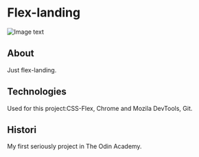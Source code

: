 # Flex-landing
![Image text](https://github.com/DenisGas/Flex-landing/edit/main/project.png)

## About
Just flex-landing. 

## Technologies
Used for this project:CSS-Flex, Chrome and Mozila DevTools, Git.

## Histori
My first seriously project in The Odin Academy.
